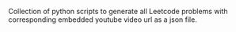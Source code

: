 Collection of python scripts to generate all Leetcode problems with corresponding embedded youtube video url as a json file.
